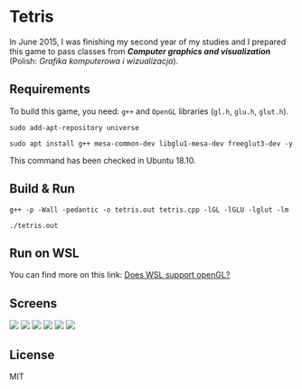 # Tetris

In June 2015, I was finishing my second year of my studies and I prepared this game to pass classes from ***Computer graphics and visualization*** (Polish: *Grafika komputerowa i wizualizacja*).

## Requirements

To build this game, you need: `g++` and `OpenGL` libraries (`gl.h`, `glu.h`, `glut.h`).

```
sudo add-apt-repository universe
```

```
sudo apt install g++ mesa-common-dev libglu1-mesa-dev freeglut3-dev -y
```

This command has been checked in Ubuntu 18.10.

## Build & Run

```
g++ -p -Wall -pedantic -o tetris.out tetris.cpp -lGL -lGLU -lglut -lm
```

```
./tetris.out
```

## Run on WSL

You can find more on this link: [Does WSL support openGL?](https://github.com/microsoft/WSL/issues/2855#issuecomment-358861903)

## Screens

![](./img/tetris-menu.png)
![](./img/tetris-game.png)
![](./img/tetris-end.png)
![](./img/tetris-results.png)
![](./img/tetris-help.png)
![](./img/tetris-settings.png)

## License
MIT

